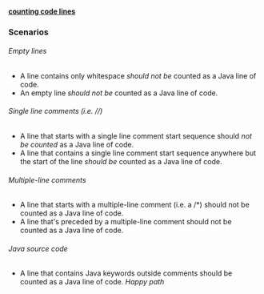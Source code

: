 #### [counting code lines](http://codekata.com/kata/kata13-counting-code-lines/)

### Scenarios

###### Empty lines
- A line contains only whitespace *_should not be_* counted as a Java line of code.
- An empty line _should not be_ counted as a Java line of code.

###### Single line comments (i.e. //)
- A line that starts with a single line comment start sequence should _not be counted_ as a Java line of code.
- A line that contains a single line comment start sequence anywhere but the start of the line _should be_ counted as a Java line of code.

###### Multiple-line comments
- A line that starts with a multiple-line comment (i.e. a /*) should not be counted as a Java line of code.
- A line that's preceded by a multiple-line comment should not be counted as a Java line of code.

###### Java source code
- A line that contains Java keywords outside comments should be counted as a Java line of code. _Happy path_
